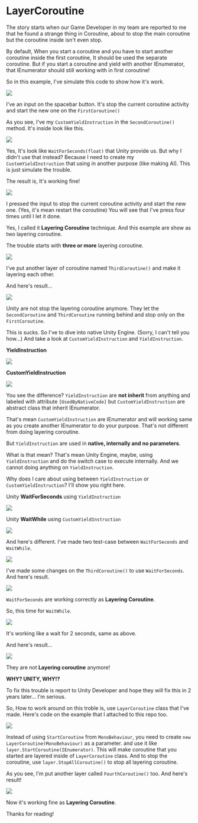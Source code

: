 # LayerCoroutine

The story starts when our Game Developer in my team are reported to me that he found a strange thing in Coroutine, about to stop the main coroutine but the coroutine inside isn't even stop.

By default, When you start a coroutine and you have to start another coroutine inside the first coroutine, It should be used the separate coroutine. But if you start a coroutine and yield with another IEnumerator, that IEnumerator should still working with in first coroutine!

So in this example, I've simulate this code to show how it's work.

![](Images/53280738_353162568742565_794517727980027904_n.png)

I've an input on the spacebar button. It's stop the current coroutine activity and start the new one on the ```FirstCoroutine()```

As you see, I've my ```CustomYieldInstruction``` in the ```SecondCoroutine()``` method. It's inside look like this.

![](Images/53792629_2270883872933584_1492382701636812800_n.png)

Yes, It's look like ```WaitForSeconds(float)``` that Unity provide us. But why I didn't use that instead? Because I need to create my ```CustomYieldInstruction``` that using in another purpose (like making AI). This is just simulate the trouble.

The result is, It's working fine!

![](Images/53317875_414314155795748_3144441163373608960_n.png)

I pressed the input to stop the current coroutine activity and start the new one. (Yes, it's mean restart the coroutine) You will see that I've press four times until I let it done.

Yes, I called it **Layering Coroutine** technique. And this example are show as two layering coroutine.

The trouble starts with **three or more** layering coroutine.

![](Images/53383994_428107598010223_1099386334990041088_n.png)

I've put another layer of coroutine named ```ThirdCoroutine()``` and make it layering each other.

And here's result...

![](Images/53749537_2572805316082566_3890496675113861120_n.png)

Unity are not stop the layering coroutine anymore. They let the ```SecondCoroutine``` and ```ThirdCoroutine``` running behind and stop only on the ```FirstCoroutine```.

This is sucks. So I've to dive into native Unity Engine. (Sorry, I can't tell you how...) And take a look at ```CustomYieldInstruction``` and ```YieldInstruction```.

**YieldInstruction**

![](Images/53155093_295221161173558_1939425575231815680_n.png)

**CustomYieldInstruction**

![](Images/53488054_617446868701856_1759987837379280896_n.png)

You see the difference? ```YieldInstruction``` are **not inherit** from anything and labeled with attribute ```[UsedByNativeCode]``` but ```CustomYieldInstruction``` are abstract class that inherit IEnumerator.

That's mean ```CustomYieldInstruction``` are IEnumerator and will working same as you create another IEnumerator to do your purpose. That's not different from doing layering coroutine.

But ```YieldInstruction``` are used in **native, internally and no parameters**.

What is that mean? That's mean Unity Engine, maybe, using ```YieldInstruction``` and do the switch case to execute internally. And we cannot doing anything on ```YieldInstruction```.

Why does I care about using between ```YieldInstruction``` or ```CustomYieldInstruction```? I'll show you right here.

Unity **WaitForSeconds** using ```YieldInstruction```

![](Images/53176723_413156269439418_2418653675317624832_n.png)

Unity **WaitWhile** using ```CustomYieldInstruction```

![](Images/53641355_301002520518911_7006693356159893504_n.png)

And here's different. I've made two test-case between ```WaitForSeconds``` and ```WaitWhile```.

![](Images/53252995_404199940356877_8461153704186216448_n.png)

I've made some changes on the ```ThirdCoroutine()``` to use ```WaitForSeconds```. And here's result.

![](Images/54255709_2119136981511553_8254567834537951232_n.png)

```WaitForSeconds``` are working correctly as **Layering Coroutine**.

So, this time for ```WaitWhile```.

![](Images/53347579_810132339347761_6575346165670215680_n.png)

It's working like a wait for 2 seconds, same as above.

And here's result...

![](Images/53660864_2060911743954766_4850255813744263168_n.png)

They are not **Layering coroutine** anymore!

**WHY? UNITY, WHY!?**

To fix this trouble is report to Unity Developer and hope they will fix this in 2 years later... I'm serious.

So, How to work around on this troble is, use ```LayerCoroutine``` class that I've made. Here's code on the example that I attached to this repo too.

![](Images/54514114_1074520292747135_4803389804920176640_n.png)

Instead of using ```StartCoroutine``` from ```MonoBehaviour```, you need to create ```new LayerCoroutine(MonoBehaviour)``` as a parameter. and use it like ```layer.StartCoroutine(IEnumerator)```.
This will make coroutine that you started are layered inside of ```LayerCoroutine``` class.
And to stop the coroutine, use ```layer.StopAllCoroutine()``` to stop all layering coroutine.

As you see, I'm put another layer called ```FourthCoroutine()``` too. And here's result!

![](Images/52929779_2187670221271996_7951249762261401600_n.png)

Now it's working fine as **Layering Coroutine**.

Thanks for reading!